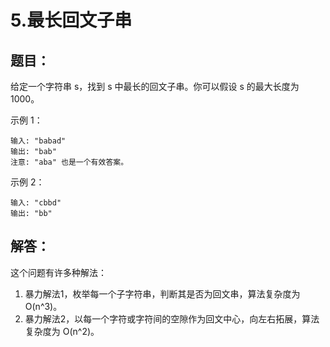 # 5.最长回文子串

## 题目：

给定一个字符串 s，找到 s 中最长的回文子串。你可以假设 s 的最大长度为 1000。

示例 1：

	输入: "babad"
	输出: "bab"
	注意: "aba" 也是一个有效答案。

示例 2：

	输入: "cbbd"
	输出: "bb"

## 解答：

这个问题有许多种解法：

1. 暴力解法1，枚举每一个子字符串，判断其是否为回文串，算法复杂度为 O(n^3)。
2. 暴力解法2，以每一个字符或字符间的空隙作为回文中心，向左右拓展，算法复杂度为 O(n^2)。

```kotlin

```



